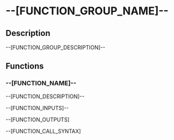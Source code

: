 # --[FUNCTION_GROUP_NAME]--
## Description

--[FUNCTION_GROUP_DESCRIPTION]--

## Functions

### --[FUNCTION_NAME]--
--[FUNCTION_DESCRIPTION]--

--[FUNCTION_INPUTS]--

--[FUNCTION_OUTPUTS]

--[FUNCTION_CALL_SYNTAX]            

